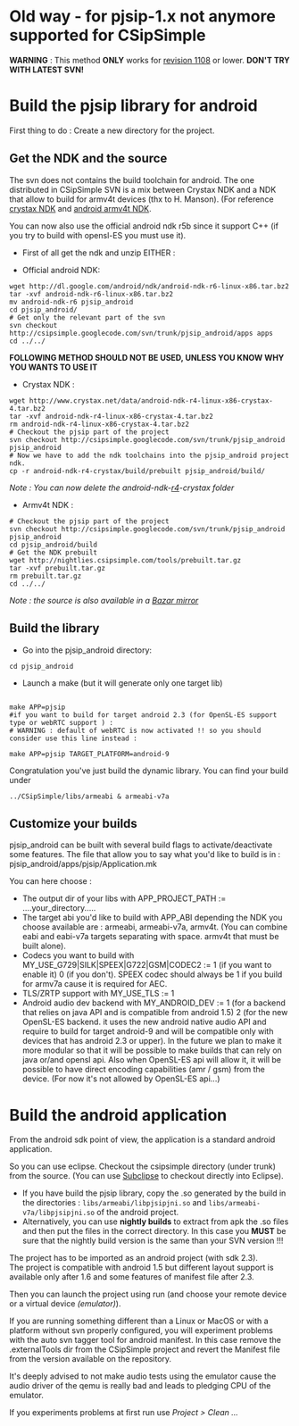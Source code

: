 # Old way - for pjsip-1.x not anymore supported for CSipSimple #

**WARNING** : This method **ONLY** works for [revision 1108](https://code.google.com/p/csipsimple/source/detail?r=1108) or lower. **DON'T TRY WITH LATEST SVN!**

# Build the pjsip library for android #

First thing to do :
Create a new directory for the project.

## Get the NDK and the source ##
The svn does not contains the build toolchain for android.
The one distributed in CSipSimple SVN is a mix between Crystax NDK and a NDK that allow to build for armv4t devices (thx to H. Manson).
(For reference [crystax NDK](http://www.crystax.net/android/ndk-r4.php) and [android armv4t NDK](http://code.google.com/p/android-on-freerunner/issues/detail?id=142).

You can now also use the official android ndk r5b since it support C++ (if you try to build with opensl-ES you must use it).

  * First of all get the ndk and unzip
EITHER :


  * Official android NDK:
```
wget http://dl.google.com/android/ndk/android-ndk-r6-linux-x86.tar.bz2
tar -xvf android-ndk-r6-linux-x86.tar.bz2
mv android-ndk-r6 pjsip_android
cd pjsip_android/
# Get only the relevant part of the svn
svn checkout http://csipsimple.googlecode.com/svn/trunk/pjsip_android/apps apps
cd ../../
```


**FOLLOWING METHOD SHOULD NOT BE USED, UNLESS YOU KNOW WHY YOU WANTS TO USE IT**
  * Crystax NDK :
```
wget http://www.crystax.net/data/android-ndk-r4-linux-x86-crystax-4.tar.bz2
tar -xvf android-ndk-r4-linux-x86-crystax-4.tar.bz2
rm android-ndk-r4-linux-x86-crystax-4.tar.bz2
# Checkout the pjsip part of the project
svn checkout http://csipsimple.googlecode.com/svn/trunk/pjsip_android pjsip_android
# Now we have to add the ndk toolchains into the pjsip_android project ndk.
cp -r android-ndk-r4-crystax/build/prebuilt pjsip_android/build/
```
_Note : You can now delete the android-ndk-[r4](https://code.google.com/p/csipsimple/source/detail?r=4)-crystax folder_

  * Armv4t NDK :
```
# Checkout the pjsip part of the project
svn checkout http://csipsimple.googlecode.com/svn/trunk/pjsip_android pjsip_android
cd pjsip_android/build
# Get the NDK prebuilt
wget http://nightlies.csipsimple.com/tools/prebuilt.tar.gz
tar -xvf prebuilt.tar.gz
rm prebuilt.tar.gz
cd ../../
```


_Note : the source is also available in a [Bazar mirror](https://code.launchpad.net/csipsimple/+branches?field.lifecycle=DEVELOPMENT&field.lifecycle-empty-marker=1&field.sort_by=by+owner+name&field.sort_by-empty-marker=1)_

## Build the library ##

  * Go into the pjsip\_android directory:
```
cd pjsip_android
```

  * Launch a make (but it will generate only one target lib)
```

make APP=pjsip
#if you want to build for target android 2.3 (for OpenSL-ES support type or webRTC support ) :
# WARNING : default of webRTC is now activated !! so you should consider use this line instead :  

make APP=pjsip TARGET_PLATFORM=android-9
```

Congratulation you've just build the dynamic library.
You can find your build under

```
../CSipSimple/libs/armeabi & armeabi-v7a
```

## Customize your builds ##

pjsip\_android can be built with several build flags to activate/deactivate some features.
The file that allow you to say what you'd like to build is in :
pjsip\_android/apps/pjsip/Application.mk

You can here choose :
  * The output dir of your libs with APP\_PROJECT\_PATH := ....your\_directory.....
  * The target abi you'd like to build with APP\_ABI depending the NDK you choose available are : armeabi, armeabi-v7a, armv4t. (You can combine eabi and eabi-v7a targets separating with space. armv4t that must be built alone).
  * Codecs you want to build with MY\_USE\_G729|SILK|SPEEX|G722|GSM|CODEC2 := 1 (if you want to enable it) 0 (if you don't).
SPEEX codec should always be 1 if you build for armv7a cause it is required for AEC.
  * TLS/ZRTP support with MY\_USE\_TLS := 1
  * Android audio dev backend with MY\_ANDROID\_DEV := 1 (for a backend that relies on java API and is compatible from android 1.5) 2 (for the new OpenSL-ES backend. it uses the new android native audio API and require to build for target android-9 and will be compatible only with devices that has android 2.3 or upper).
In the future we plan to make it more modular so that it will be possible to make builds that can rely on java or/and opensl api.
Also when OpenSL-ES api will allow it, it will be possible to have direct encoding capabilities (amr / gsm) from the device. (For now it's not allowed by OpenSL-ES api...)


# Build the android application #
From the android sdk point of view, the application is a standard android application.

So you can use eclipse.
Checkout the csipsimple directory (under trunk) from the source. (You can use [Subclipse](http://subclipse.tigris.org/) to checkout directly into Eclipse).

  * If you have build the pjsip library, copy the .so generated by the build in the directories : `libs/armeabi/libpjsipjni.so` and `libs/armeabi-v7a/libpjsipjni.so` of the android project.
  * Alternatively, you can use **nightly builds** to extract from apk the .so files and then put the files in the correct directory. In this case you **MUST** be sure that the nightly build version is the same than your SVN version !!!

The project has to be imported as an android project (with sdk 2.3).<br />
The project is compatible with android 1.5 but different layout support is available only after 1.6 and some features of manifest file after 2.3.

Then you can launch the project using run (and choose your remote device or a virtual device _(emulator)_).

If you are running something different than a Linux or MacOS or with a platform without svn properly configured, you will experiment problems with the auto svn tagger tool for android manifest.
In this case remove the .externalTools dir from the CSipSimple project and revert the Manifest file from the version available on the repository.

It's deeply advised to not make audio tests using the emulator cause the audio driver of the qemu is really bad and leads to pledging CPU of the emulator.

If you experiments problems at first run use _Project > Clean ..._